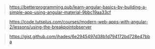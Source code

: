 > https://betterprogramming.pub/learn-angular-basics-by-building-a-simple-app-using-angular-material-9bbc19aa33cf

> https://code.tutsplus.com/courses/modern-web-apps-with-angular-2/lessons/using-the-breakpointobserver

> https://gist.github.com/jhades/6e2945497d38b1d794172bd728e47bba
